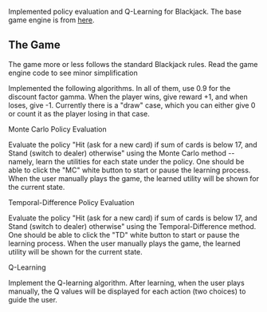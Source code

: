 Implemented policy evaluation and Q-Learning for Blackjack. The base game engine is from [here](https://github.com/ServePeak/Blackjack-Python/blob/master/blackjack.py). 


The Game
-----
The game more or less follows the standard Blackjack rules. Read the game engine code to see minor simplification 


 Implemented the following algorithms. In all of them, use 0.9 for the discount factor gamma. When the player wins, give reward +1, and when loses, give -1. Currently there is a "draw" case, which you can either give 0 or count it as the player losing in that case. 

Monte Carlo Policy Evaluation

Evaluate the policy "Hit (ask for a new card) if sum of cards is below 17, and Stand (switch to dealer) otherwise" using the Monte Carlo method -- namely, learn the utilities for each state under the policy. One should be able to click the "MC" white button to start or pause the learning process. When the user manually plays the game, the learned utility will be shown for the current state. 

Temporal-Difference Policy Evaluation

Evaluate the policy "Hit (ask for a new card) if sum of cards is below 17, and Stand (switch to dealer) otherwise" using the Temporal-Difference method. One should be able to click the "TD" white button to start or pause the learning process. When the user manually plays the game, the learned utility will be shown for the current state. 

Q-Learning

Implement the Q-learning algorithm. After learning, when the user plays manually, the Q values will be displayed for each action (two choices) to guide the user. 

